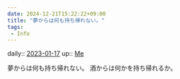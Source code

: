 ```yaml
---
date: 2024-12-21T15:22:22+09:00
title: "夢からは何も持ち帰れない。"
tags:
 - Info
---
```


daily:: [2023-01-17](/Daily_Note/2023-01-17.md)
up:: [Me](../Bar/Novel/Chaos/Me.md)

夢からは何も持ち帰れない。
酒からは何かを持ち帰れるか。